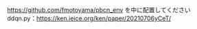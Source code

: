 https://github.com/fmotoyama/pbcn_env を中に配置してください  
ddqn.py：https://ken.ieice.org/ken/paper/20210706yCeT/
